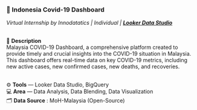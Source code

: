 ### 📂 Indonesia Covid-19 Dashboard
*Virtual Internship by Innodatatics | Individual | [**Looker Data Studio**](https://lookerstudio.google.com/reporting/88475c63-2124-4550-86e2-d33aa9eafaa5)*
<br>
<br>

📌 **Description** <br>
Malaysia COVID-19 Dashboard, a comprehensive platform created to provide timely and crucial insights into the COVID-19 situation in Malaysia. This dashboard offers real-time data on key COVID-19 metrics, including new active cases, new confirmed cases, new deaths, and recoveries.<br>
<br>

⚙️ **Tools** — Looker Data Studio, BigQuery <br>
💻 **Area** — Data Analysis, Data Blending, Data Visualization<br>
🗂️ **Data Source** : MoH-Malaysia (Open-Source)
<br>

